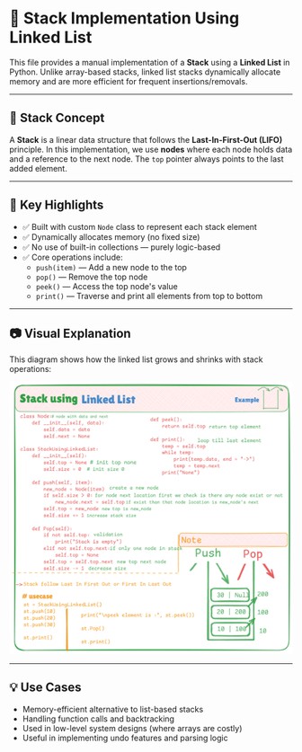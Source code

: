 # 🧱 Stack Implementation Using Linked List

This file provides a manual implementation of a **Stack** using a **Linked List** in Python. Unlike array-based stacks, linked list stacks dynamically allocate memory and are more efficient for frequent insertions/removals.

---

## 📌 Stack Concept

A **Stack** is a linear data structure that follows the **Last-In-First-Out (LIFO)** principle. In this implementation, we use **nodes** where each node holds data and a reference to the next node. The `top` pointer always points to the last added element.

---

## 🧠 Key Highlights

- ✅ Built with custom `Node` class to represent each stack element
- ✅ Dynamically allocates memory (no fixed size)
- ✅ No use of built-in collections — purely logic-based
- ✅ Core operations include:
  - `push(item)` — Add a new node to the top
  - `pop()` — Remove the top node
  - `peek()` — Access the top node's value
  - `print()` — Traverse and print all elements from top to bottom

---

## 📷 Visual Explanation

This diagram shows how the linked list grows and shrinks with stack operations:


![Stack Linked List](image.png)

---

## 💡 Use Cases

- Memory-efficient alternative to list-based stacks
- Handling function calls and backtracking
- Used in low-level system designs (where arrays are costly)
- Useful in implementing undo features and parsing logic